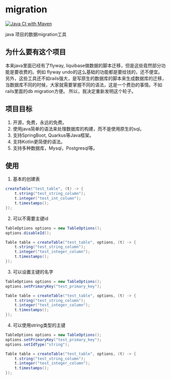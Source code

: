 # migration

[![Java CI with Maven](https://github.com/JavaDream/migration/actions/workflows/maven.yml/badge.svg?branch=main)](https://github.com/JavaDream/migration/actions/workflows/maven.yml)

java 项目的数据migration工具

## 为什么要有这个项目

本来java里面已经有了flyway, liquibase做数据的脚本迁移，但是这些竟然部分功能是要收费的。例如 flyway undo的这么基础的功能都是要给钱的，还不便宜。
另外，这些工具还不如rails强大，是写原生的数据库的脚本来生成数据库的迁移，当数据库不同的时候，大家就需要掌握不同的语法，这是一个费劲的事情。不如rails里面的db migration方便。
所以，我决定重新发明这个轮子。

## 项目目标
1. 开源，免费，永远的免费。
2. 使用java简单的语法来处理数据库的构建，而不是使用原生的sql。
3. 支持SpringBoot, Quarkus等Java框架。
4. 支持Kotlin更简便的语法。
5. 支持多种数据库，Mysql，Postgresql等。

## 使用

1. 基本的创建表

```java
createTable("test_table", (t) -> {
    t.string("test_string_column");
    t.integer("test_int_column");
    t.timestamps();
});

```

2. 可以不需要主键id

```java
TableOptions options = new TableOptions();
options.disableId();

Table table = createTable("test_table", options, (t) -> {
    t.string("test_string_column");
    t.integer("test_integer_column");
    t.timestamps();
});
```

3. 可以设置主键的名字

```java
TableOptions options = new TableOptions();
options.setPrimaryKey("test_primary_key");

Table table = createTable("test_table", options, (t) -> {
    t.string("test_string_column");
    t.integer("test_integer_column");
    t.timestamps();
});
```

4. 可以使用string类型的主键

```java
TableOptions options = new TableOptions();
options.setPrimaryKey("test_primary_key");
options.setIdType("string");

Table table = createTable("test_table", options, (t) -> {
    t.string("test_string_column");
    t.integer("test_integer_column");
    t.timestamps();
});
```